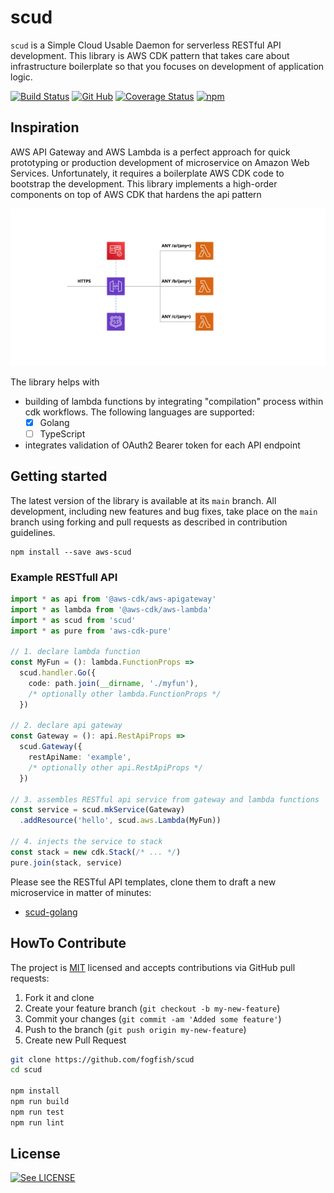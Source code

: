 # scud

`scud` is a Simple Cloud Usable Daemon for serverless RESTful API development. 
This library is AWS CDK pattern that takes care about infrastructure boilerplate so that you focuses on development of application logic. 

[![Build Status](https://github.com/fogfish/scud/workflows/build/badge.svg)](https://github.com/fogfish/scud/actions/)
[![Git Hub](https://img.shields.io/github/last-commit/fogfish/scud.svg)](https://github.com/fogfish/scud)
[![Coverage Status](https://coveralls.io/repos/github/fogfish/scud/badge.svg?branch=master)](https://coveralls.io/github/fogfish/scud?branch=master)
[![npm](https://img.shields.io/npm/v/aws-scud)](https://www.npmjs.com/package/aws-scud)


## Inspiration

AWS API Gateway and AWS Lambda is a perfect approach for quick prototyping or production development of microservice on Amazon Web Services. Unfortunately, it requires a boilerplate AWS CDK code to bootstrap the development. This library implements a high-order components on top of AWS CDK that hardens the api pattern

![RESTful API Pattern](scud.svg "RESTful API Pattern")

The library helps with
* building of lambda functions by integrating "compilation" process within cdk workflows. The following languages are supported:
  - [x] Golang
  - [ ] TypeScript
* integrates validation of OAuth2 Bearer token for each API endpoint


## Getting started

The latest version of the library is available at its `main` branch. All development, including new features and bug fixes, take place on the `main` branch using forking and pull requests as described in contribution guidelines.

```
npm install --save aws-scud
```

### Example RESTfull API 

```ts
import * as api from '@aws-cdk/aws-apigateway'
import * as lambda from '@aws-cdk/aws-lambda'
import * as scud from 'scud'
import * as pure from 'aws-cdk-pure'

// 1. declare lambda function
const MyFun = (): lambda.FunctionProps =>
  scud.handler.Go({
    code: path.join(__dirname, './myfun'),
    /* optionally other lambda.FunctionProps */
  })

// 2. declare api gateway
const Gateway = (): api.RestApiProps =>
  scud.Gateway({
    restApiName: 'example',
    /* optionally other api.RestApiProps */
  })

// 3. assembles RESTful api service from gateway and lambda functions
const service = scud.mkService(Gateway)
  .addResource('hello', scud.aws.Lambda(MyFun))

// 4. injects the service to stack
const stack = new cdk.Stack(/* ... */)
pure.join(stack, service)
```

Please see the RESTful API templates, clone them to draft a new microservice in matter of minutes:
* [scud-golang](https://github.com/fogfish/scud-golang)


## HowTo Contribute

The project is [MIT](https://github.com/fogfish/scud/blob/master/LICENSE) licensed and accepts contributions via GitHub pull requests:

1. Fork it and clone 
2. Create your feature branch (`git checkout -b my-new-feature`)
3. Commit your changes (`git commit -am 'Added some feature'`)
4. Push to the branch (`git push origin my-new-feature`)
5. Create new Pull Request

```bash
git clone https://github.com/fogfish/scud
cd scud

npm install
npm run build
npm run test
npm run lint
```

## License

[![See LICENSE](https://img.shields.io/github/license/fogfish/scud.svg?style=for-the-badge)](LICENSE)
